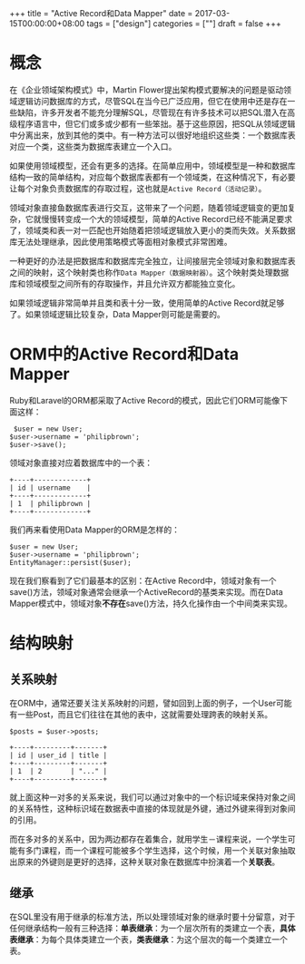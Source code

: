 +++
title = "Active Record和Data Mapper"
date = 2017-03-15T00:00:00+08:00
tags = ["design"]
categories = [""]
draft = false
+++

# 概念

在《企业领域架构模式》中，Martin Flower提出架构模式要解决的问题是驱动领域逻辑访问数据库的方式，尽管SQL在当今已广泛应用，但它在使用中还是存在一些缺陷，许多开发者不能充分理解SQL，尽管现在有许多技术可以把SQL潜入在高级程序语言中，但它们或多或少都有一些笨拙。基于这些原因，把SQL从领域逻辑中分离出来，放到其他的类中。有一种方法可以很好地组织这些类：一个数据库表对应一个类，这些类为数据库表建立一个入口。

如果使用领域模型，还会有更多的选择。在简单应用中，领域模型是一种和数据库结构一致的简单结构，对应每个数据库表都有一个领域类，在这种情况下，有必要让每个对象负责数据库的存取过程，这也就是`Active Record（活动记录）`。

领域对象直接鱼数据库表进行交互，这带来了一个问题，随着领域逻辑变的更加复杂，它就慢慢转变成一个大的领域模型，简单的Active Record已经不能满足要求了，领域类和表一对一匹配也开始随着把领域逻辑放入更小的类而失效。关系数据库无法处理继承，因此使用策略模式等面相对象模式非常困难。

一种更好的办法是把数据库和数据库完全独立，让间接层完全领域对象和数据库表之间的映射，这个映射类也称作`Data Mapper（数据映射器）`。这个映射类处理数据库和领域模型之间所有的存取操作，并且允许双方都能独立变化。

如果领域逻辑非常简单并且类和表十分一致，使用简单的Active Record就足够了。如果领域逻辑比较复杂，Data Mapper则可能是需要的。

# ORM中的Active Record和Data Mapper

Ruby和Laravel的ORM都采取了Active Record的模式，因此它们ORM可能像下面这样：

```shell
 $user = new User;
$user->username = 'philipbrown';
$user->save();
```

领域对象直接对应着数据库中的一个表：

```shell
+----+-------------+
| id | username    |
+----+-------------+
| 1  | philipbrown |
+----+-------------+
```

我们再来看使用Data Mapper的ORM是怎样的：

```shell
$user = new User;
$user->username = 'philipbrown';
EntityManager::persist($user);
```

现在我们察看到了它们最基本的区别：在Active Record中，领域对象有一个save()方法，领域对象通常会继承一个ActiveRecord的基类来实现。而在Data Mapper模式中，领域对象**不存在**save()方法，持久化操作由一个中间类来实现。

# 结构映射

## 关系映射

在ORM中，通常还要关注关系映射的问题，譬如回到上面的例子，一个User可能有一些Post，而且它们往往在其他的表中，这就需要处理跨表的映射关系。

```shell
$posts = $user->posts;
```

```shell
+----+---------+-------+
| id | user_id | title |
+----+---------+-------+
| 1  | 2       | "..." |
+----+---------+-------+
```

就上面这种一对多的关系来说，我们可以通过对象中的一个标识域来保持对象之间的关系特性，这种标识域在数据表中直接的体现就是外键，通过外键来得到对象间的引用。

而在多对多的关系中，因为两边都存在着集合，就用学生－课程来说，一个学生可能有多门课程，而一个课程可能被多个学生选择，这个时候，用一个关联对象抽取出原来的外键则是更好的选择，这种关联对象在数据库中扮演着一个**关联表**。

## 继承

在SQL里没有用于继承的标准方法，所以处理领域对象的继承时要十分留意，对于任何继承结构一般有三种选择：**单表继承**：为一个层次所有的类建立一个表，**具体表继承**：为每个具体类建立一个表，**类表继承**：为这个层次的每一个类建立一个表。
